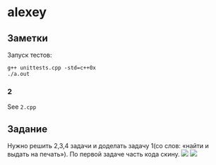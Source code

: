 # alexey
## Заметки
Запуск тестов:
```
g++ unittests.cpp -std=c++0x
./a.out
```
### 2
See `2.cpp`

## Задание
Нужно решить 2,3,4 задачи и доделать задачу 1(со слов: «найти и выдать на печать»). По первой задаче часть кода скину.
![](https://attachments.vsesdal.com/aukfiles/i192/i19290/cat1929031/files/476EEF7C-3148-41A9-8802-4C08637AC78B_4778049.png)
![](https://attachments.vsesdal.com/aukfiles/i192/i19290/cat1929031/files/5B241951-471B-4861-96E8-7BCBF5FB94C0_4785169.jpeg)
